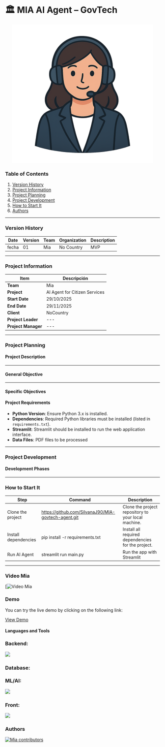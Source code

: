 # 🏛️ MIA AI Agent – GovTech

<p align="center">
  <img width="460" height="450" src="https://github.com/SilvanaJ90/MIA-govtech-agent/blob/main/img/mia.png">
</p>




### Table of Contents

1. [Version History](#version-history)
2. [Project Information](#project-information)
3. [Project Planning](#project-planning)
4. [Project Development](#project-development)
7. [How to Start It](#How-to-Start-It)
8. [Authors](#Authors)

---
### Version History


| Date      | Version | Team                             | Organization | Description                                              |
|------------|---------|-----------------------------------|--------------|----------------------------------------------------------|
| fecha |  01 |Mia| No Country| MVP |

---

### Project Information

| Item                  | Descripción                                |
|-----------------------|--------------------------------------------|
| **Team**            | Mia                       |
| **Project**          | AI Agent for Citizen Services            |
| **Start Date**   | 29/10/2025                                 |
| **End Date**   | 29/11/2025                                 |
| **Client**           | NoCountry                                  |
| **Project Leader** | ---                           |
| **Project Manager**   | ---                                |

---

### Project Planning

#### Project Description
---

#### General Objective
---

#### Specific Objectives

#### Project Requirements
- **Python Version**: Ensure Python 3.x is installed.
- **Dependencies**: Required Python libraries must be installed (listed in `requirements.txt`).
- **Streamlit**: Streamlit should be installed to run the web application interface.
- **Data Files**: PDF files to be processed 

---

### Project Development

#### Development Phases



---

### How to Start It
| Step                       | Command                                    | Description                                                             |
|----------------------------|--------------------------------------------|-------------------------------------------------------------------------|
| Clone the project       | https://github.com/SilvanaJ90/MIA-govtech-agent.git | Clone the project repository to your local machine.     |
| Install dependencies    | pip install -r requirements.txt                               | Install all required dependencies for the project.      |
| Run AI Agent       | streamlit run main.py                     | Run the app with Streamlit                                    |
---

### Video Mia

[![Video Mia]()


### Demo

You can try the live demo by clicking on the following link:

[View Demo]()

#### Languages and Tools

<h3 align="left">Backend:</h3>
<p align="left"> <a href="https://www.python.org" target="_blank" rel="noreferrer"> <img src="https://img.shields.io/badge/Python-FFD43B?style=for-the-badge&logo=python&logoColor=blue"/> </a> </p>

<h3 align="left">Database:</h3>
<p align="left">

<h3 align="left">ML/AI:</h3>
 <p align="left"><a href="https://www.langchain.com/" target="_blank" rel="noreferrer"> <img src="https://img.shields.io/badge/langchain-1C3C3C?style=for-the-badge&logo=langchain&logoColor=white"/> </a>


<h3 align="left">Front:</h3>
<a https://streamlit.io/" target="_blank" rel="noreferrer"> <img src="https://img.shields.io/badge/Streamlit-FF4B4B?style=for-the-badge&logo=Streamlit&logoColor=white"/> </a>

### Authors    

[![Mia contributors](https://contrib.rocks/image?repo=SilvanaJ90/MIA-govtech-agent)](https://github.com/SilvanaJ90/MIA-govtech-agent/graphs/contributors)
